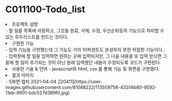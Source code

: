 # C011100-Todo_list

<li>프로젝트 설명</li>
- 할 일을 목록에 저장하고, 그것을 완료, 삭제, 수정, 우선순위등의 기능으로 처리할 수 있는 투두리스트를 만드는 것이다.

<li>구현한 기능</li>
- 입력 기능을 구현했는데 그 기능도 거의 10퍼센트도 완성하지 못한 허접한 기능이다..
- 입력창에 할 일을 입력하면 원하는 곳에 입력되지만, 그 다음 내용을 또 입력 받으면 그 밑에 할 일이 추가되는 것이 아닌
  원래 입력했던 내용이 수정되도록 코드가 구현된다.

<li>사용한 기술 & 언어
- javascript와 html, css 를 통해 기능 및 화면을 구현했다.

<li>결과 이미지</li>
- ![화면 캡처 2021-04-04 220411](https://user-images.githubusercontent.com/81088222/113509756-43314b80-9592-11eb-9901-bdc527d389f0.jpg)



